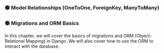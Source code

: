 ### 🟢 Model Relationships (OneToOne, ForeignKey, ManyToMany)

### 🟢 Migrations and ORM Basics
In this chapter, we will cover the basics of migrations and ORM (Object-Relational Mapping)
in Django. We will also cover how to use the ORM to interact with the database.
